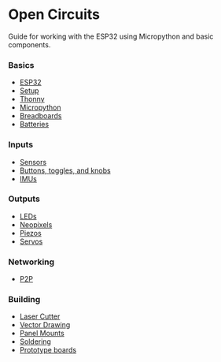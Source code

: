 # Open Circuits

Guide for working with the ESP32 using Micropython and basic components.


### Basics
- [ESP32](esp32.md)								 
- [Setup](setup.md)			
- [Thonny](thonny.md)			                <!-- TBD -->		 
- [Micropython](micropython.md)                
- [Breadboards](breadboards.md)					 
- [Batteries](batteries.md)                     <!-- TBD -->

### Inputs
- [Sensors](sensors.md)							 
- [Buttons, toggles, and knobs](interface.md)    
- [IMUs](imu.md)								 

### Outputs
- [LEDs](leds.md)								
- [Neopixels](neopixels.md)						
- [Piezos](piezos.md)                           
- [Servos](servos.md)							

### Networking
- [P2P](networking.md)							

### Building
- [Laser Cutter](glowforge.md)                  <!-- TBD -->
- [Vector Drawing](inkscape.md)                 <!-- TBD -->
- [Panel Mounts](panel_mount.md)                <!-- TBD -->
- [Soldering](soldering.md)                     <!-- TBD -->
- [Prototype boards](prototype_boards.md)       <!-- TBD -->

